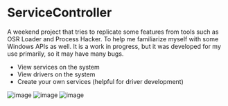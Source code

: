 # ServiceController

A weekend project that tries to replicate some features from tools such as OSR Loader and Process Hacker. To help me familiarize myself with some Windows APIs as well.
It is a work in progress, but it was developed for my use primarily, so it may have many bugs.

- View services on the system
- View drivers on the system 
- Create your own services (helpful for driver development)

![image](https://user-images.githubusercontent.com/74931194/224566216-7322de6f-a265-4fe3-9c49-b73786258965.png)
![image](https://user-images.githubusercontent.com/74931194/224566229-fbc8f6a2-a379-45ee-bbeb-0edd982a413a.png)
![image](https://user-images.githubusercontent.com/74931194/224566242-4f0aa85a-6231-4652-aa83-19404dd6b4ba.png)
